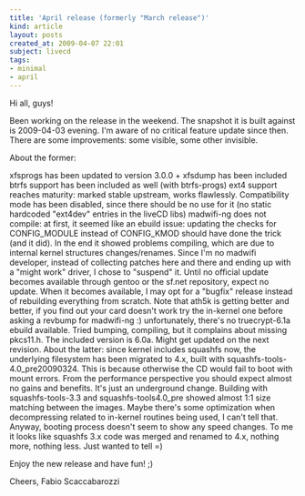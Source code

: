 ```yaml
---
title: 'April release (formerly "March release")'
kind: article
layout: posts
created_at: 2009-04-07 22:01
subject: livecd
tags:
- minimal
- april
---
```

Hi all, guys\!

Been working on the release in the weekend\. The snapshot it is built against is 2009\-04\-03 evening\. I\'m aware of no critical feature update since then\.
There are some improvements\: some visible, some other invisible\.
<!--MORE-->
About the former\:

xfsprogs has been updated to version 3\.0\.0 \+ xfsdump has been included
btrfs support has been included as well \(with btrfs\-progs\)
ext4 support reaches maturity\: marked stable upstream, works flawlessly\. Compatibility mode has been disabled, since there should be no use for it \(no static hardcoded \"ext4dev\" entries in the liveCD libs\)
madwifi\-ng does not compile\: at first, it seemed like an ebuild issue\: updating the checks for CONFIG_MODULE instead of CONFIG_KMOD should have done the trick \(and it did\)\. In the end it showed problems compiling, which are due to internal kernel structures changes/renames\. Since I\'m no madwifi developer, instead of collecting patches here and there and ending up with a \"might work\" driver, I chose to \"suspend\" it\. Until no official update becomes available through gentoo or the sf\.net repository, expect no update\. When it becomes available, I may opt for a \"bugfix\" release instead of rebuilding everything from scratch\. Note that ath5k is getting better and better, if you find out your card doesn\'t work try the in\-kernel one before asking a revbump for madwifi\-ng \:\)
unfortunately, there\'s no truecrypt\-6\.1a ebuild available\. Tried bumping, compiling, but it complains about missing pkcs11\.h\. The included version is 6\.0a\. Might get updated on the next revision\.
About the latter\: since kernel includes squashfs now, the underlying filesystem has been migrated to 4\.x, built with squashfs\-tools\-4\.0_pre20090324\. This is because otherwise the CD would fail to boot with mount errors\. From the performance perspective you should expect almost no gains and benefits\. It\'s just an underground change\. Building with squashfs\-tools\-3\.3 and squashfs\-tools4\.0_pre showed almost 1\:1 size matching between the images\. Maybe there\'s some optimization when decompressing related to in\-kernel routines being used, I can\'t tell that\. Anyway, booting process doesn\'t seem to show any speed changes\. To me it looks like squashfs 3\.x code was merged and renamed to 4\.x, nothing more, nothing less\. Just wanted to tell =\)

Enjoy the new release and have fun\! ;\)

Cheers,
Fabio Scaccabarozzi

